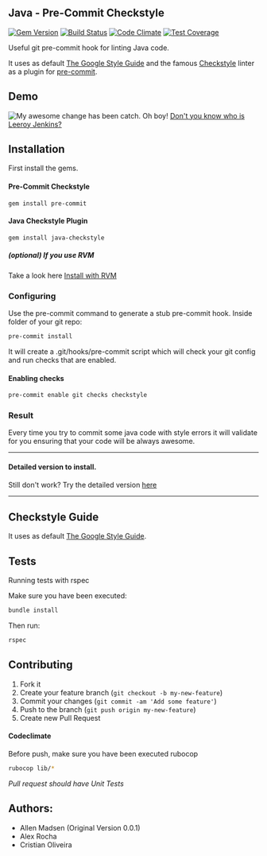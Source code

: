 ## Java - Pre-Commit Checkstyle
[![Gem Version](https://badge.fury.io/rb/java-checkstyle.svg)](https://badge.fury.io/rb/java-checkstyle)
[![Build Status](https://travis-ci.org/cristianoliveira/java-checkstyle.svg)](https://travis-ci.org/CristianOliveiraDaRosa/java-checkstyle)
[![Code Climate](https://codeclimate.com/github/cristianoliveira/java-checkstyle/badges/gpa.svg)](https://codeclimate.com/github/cristianoliveira/java-checkstyle)
[![Test Coverage](https://codeclimate.com/github/cristianoliveira/java-checkstyle/badges/coverage.svg)](https://codeclimate.com/github/cristianoliveira/java-checkstyle/coverage)

Useful git pre-commit hook for linting Java code.

It uses as default [The Google Style Guide](https://google.github.io/styleguide/javaguide.html)
and the famous [Checkstyle](http://checkstyle.sourceforge.net/) linter as a plugin for [pre-commit](https://github.com/jish/pre-commit).

## Demo

![My awesome change has been catch. Oh boy!](https://raw.githubusercontent.com/cristianoliveira/java-checkstyle/master/readmedemo.png)
[Don't you know who is Leeroy Jenkins?](https://www.youtube.com/watch?v=mLyOj_QD4a4)

## Installation

First install the gems.
#### Pre-Commit Checkstyle

    gem install pre-commit

#### Java Checkstyle Plugin

    gem install java-checkstyle

##### (optional) If you use RVM
Take a look here [Install with RVM](https://github.com/jish/pre-commit#rvm)

### Configuring
Use the pre-commit command to generate a stub pre-commit hook.
Inside folder of your git repo:

```bash
pre-commit install
```

It will create a .git/hooks/pre-commit script which will check your git config and run checks that are enabled.

#### Enabling checks

``` bash
pre-commit enable git checks checkstyle
```

### Result
Every time you try to commit some java code with style errors it will validate
for you ensuring that your code will be always awesome.

---
#### Detailed version to install.
Still don't work? Try the detailed version [here](https://github.com/cristianoliveira/java-checkstyle/blob/master/DETAILED_TUTORIAL.md)

---

## Checkstyle Guide

It uses as default [The Google Style Guide](https://google.github.io/styleguide/javaguide.html).

## Tests
Running tests with rspec

Make sure you have been executed:
```bash
bundle install
```
Then run:

```bash
rspec
```

## Contributing

1. Fork it
2. Create your feature branch (`git checkout -b my-new-feature`)
3. Commit your changes (`git commit -am 'Add some feature'`)
4. Push to the branch (`git push origin my-new-feature`)
5. Create new Pull Request

#### Codeclimate
Before push, make sure you have been executed rubocop
``` bash
rubocop lib/*
```

*Pull request should have Unit Tests*

## Authors:
 - Allen Madsen (Original Version 0.0.1)
 - Alex Rocha
 - Cristian Oliveira

